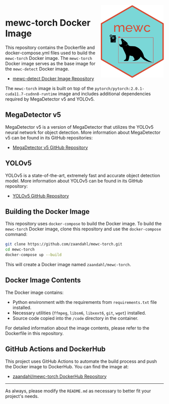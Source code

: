 <img src="mewc_logo_hex.png" alt="MEWC Hex Sticker" width="200" align="right"/>

# mewc-torch Docker Image

This repository contains the Dockerfile and docker-compose.yml files used to build the `mewc-torch` Docker image. The `mewc-torch` Docker image serves as the base image for the `mewc-detect` Docker image.

- [mewc-detect Docker Image Repository](https://github.com/zaandahl/mewc-detect)

The `mewc-torch` image is built on top of the `pytorch/pytorch:2.0.1-cuda11.7-cudnn8-runtime` image and includes additional dependencies required by MegaDetector v5 and YOLOv5.

## MegaDetector v5

MegaDetector v5 is a version of MegaDetector that utilizes the YOLOv5 neural network for object detection. More information about MegaDetector v5 can be found in its GitHub repositories:

- [MegaDetector v5 GitHub Repository](https://github.com/agentmorris/MegaDetector)

## YOLOv5

YOLOv5 is a state-of-the-art, extremely fast and accurate object detection model. More information about YOLOv5 can be found in its GitHub repository:

- [YOLOv5 GitHub Repository](https://github.com/ultralytics/yolov5)

## Building the Docker Image

This repository uses `docker-compose` to build the Docker image. To build the `mewc-torch` Docker image, clone this repository and use the `docker-compose` command:

```bash
git clone https://github.com/zaandahl/mewc-torch.git
cd mewc-torch
docker-compose up --build
```

This will create a Docker image named `zaandahl/mewc-torch`.

## Docker Image Contents

The Docker image contains:

- Python environment with the requirements from `requirements.txt` file installed.
- Necessary utilities (`ffmpeg`, `libsm6`, `libxext6`, `git`, `wget`) installed.
- Source code copied into the `/code` directory in the container.

For detailed information about the image contents, please refer to the Dockerfile in this repository.

## GitHub Actions and DockerHub

This project uses GitHub Actions to automate the build process and push the Docker image to DockerHub. You can find the image at:

- [zaandahl/mewc-torch DockerHub Repository](https://hub.docker.com/repository/docker/zaandahl/mewc-torch)

---

As always, please modify the `README.md` as necessary to better fit your project's needs.
